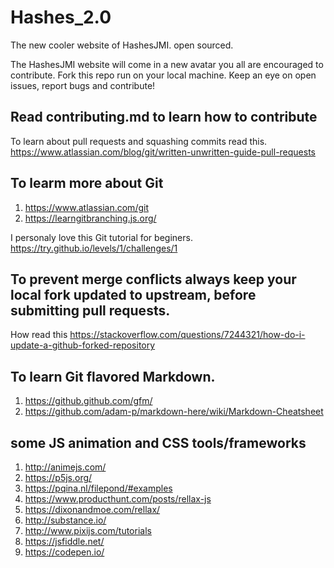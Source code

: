 # Hashes_2.0
The new cooler website of HashesJMI. open sourced.

The HashesJMI website will come in a new avatar you all are encouraged to contribute.
Fork this repo run on your local machine.
Keep an eye on open issues, report bugs and contribute!

## Read contributing.md to learn how to contribute
To learn about pull requests and squashing commits read this.
https://www.atlassian.com/blog/git/written-unwritten-guide-pull-requests

## To learm more about Git
1. https://www.atlassian.com/git
2. https://learngitbranching.js.org/

I personaly love this Git tutorial for beginers.
https://try.github.io/levels/1/challenges/1

## To prevent merge conflicts always keep your local fork updated to upstream, before submitting pull requests.
How read this https://stackoverflow.com/questions/7244321/how-do-i-update-a-github-forked-repository

## To learn Git flavored Markdown.
1. https://github.github.com/gfm/
2. https://github.com/adam-p/markdown-here/wiki/Markdown-Cheatsheet



## some JS animation and CSS tools/frameworks

1. http://animejs.com/
2. https://p5js.org/
3. https://pqina.nl/filepond/#examples
4. https://www.producthunt.com/posts/rellax-js
5. https://dixonandmoe.com/rellax/
6. http://substance.io/
7. http://www.pixijs.com/tutorials
8. https://jsfiddle.net/
9. https://codepen.io/





